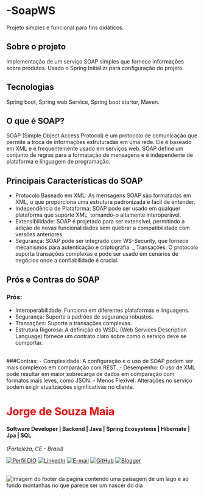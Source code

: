 # -SoapWS
Projeto simples e funcional para fins didáticos.

## Sobre o projeto
Implementação de um serviço SOAP simples que fornece informações sobre produtos. Usado o Spring Initializr para configuração do projeto.

## Tecnologias
Spring boot, Spring web Service, Spring boot starter, Maven.

## O que é SOAP?
SOAP (Simple Object Access Protocol) é um protocolo de comunicação que permite a troca de informações estruturadas em uma rede. Ele é baseado em XML e é frequentemente usado em serviços web. SOAP define um conjunto de regras para a formatação de mensagens e é independente de plataforma e linguagem de programação.

## Principais Características do SOAP
- Protocolo Baseado em XML: As mensagens SOAP são formatadas em XML, o que proporciona uma estrutura padronizada e fácil de entender.
- Independência de Plataforma: SOAP pode ser usado em qualquer plataforma que suporte XML, tornando-o altamente interoperável.
- Extensibilidade: SOAP é projetado para ser extensível, permitindo a adição de novas funcionalidades sem quebrar a compatibilidade com versões anteriores.
- Segurança: SOAP pode ser integrado com WS-Security, que fornece mecanismos para autenticação e criptografia.
_ Transações: O protocolo suporta transações complexas e pode ser usado em cenários de negócios onde a confiabilidade é crucial.

## Prós e Contras do SOAP
### Prós:
- Interoperabilidade: Funciona em diferentes plataformas e linguagens.
- Segurança: Suporte a padrões de segurança robustos.
- Transações: Suporte a transações complexas.
- Estrutura Rigorosa: A definição do WSDL (Web Services Description Language) fornece um contrato claro sobre como o serviço deve se comportar.
<br />
###Contras:
- Complexidade: A configuração e o uso de SOAP podem ser mais complexos em comparação com REST.
- Desempenho: O uso de XML pode resultar em maior sobrecarga de dados em comparação com formatos mais leves, como JSON.
- Menos Flexível: Alterações no serviço podem exigir atualizações significativas no cliente.
  
<h1> 
  <a href="https://www.linkedin.com/in/jorge-maia-dev-java/" style="color: #f00 !important; text-decoration: none; color: inherit;">
    <span>Jorge de Souza Maia</span>
  </a>
</h1>

#### Software Developer | Backend | Java | Spring Ecosystems | Hibernate | Jpa | SQL
<i>(Fortaleza, CE - Brasil)</i>

[![Perfil DIO](https://img.shields.io/badge/-Meu%20Perfil%20na%20DIO-0077B5?style=for-the-badge&logo=gitbook&logoColor=white)](https://www.dio.me/users/jsm_java)
[![LinkedIn](https://img.shields.io/badge/linkedin-%230077B5.svg?style=for-the-badge&logo=linkedin&logoColor=white)](https://www.linkedin.com/in/jorge-maia-dev-java/)
[![E-mail](https://img.shields.io/badge/-Email-0077B5?style=for-the-badge&logo=microsoft-outlook&logoColor=white)](mailto:jsm.java@gmail.com)
[![GitHub](https://img.shields.io/badge/GitHub-0077B5?style=for-the-badge&logo=github&logoColor=white)](https://github.com/j0rg3m414)
[![Blogger](https://img.shields.io/badge/Blogger-FF5722?style=for-the-badge&logo=blogger&logoColor=white)](https://putzcomonaopenseinissoantes.blogspot.com/)
<br />
<br />

<img align="center" padding="0" alt="Imagem do footer da pagina contendo uma paisagem de um lago e ao fundo montanhas no que parece ser um nascer do dia" src="https://img-s-msn-com.akamaized.net/tenant/amp/entityid/BB1msOOX.img">

